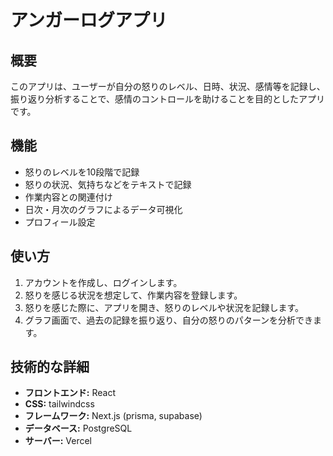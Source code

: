# アンガーログアプリ

## 概要
このアプリは、ユーザーが自分の怒りのレベル、日時、状況、感情等を記録し、振り返り分析することで、感情のコントロールを助けることを目的としたアプリです。

## 機能
* 怒りのレベルを10段階で記録
* 怒りの状況、気持ちなどをテキストで記録
* 作業内容との関連付け
* 日次・月次のグラフによるデータ可視化
* プロフィール設定

## 使い方
1. アカウントを作成し、ログインします。
2. 怒りを感じる状況を想定して、作業内容を登録します。
3. 怒りを感じた際に、アプリを開き、怒りのレベルや状況を記録します。
4. グラフ画面で、過去の記録を振り返り、自分の怒りのパターンを分析できます。

## 技術的な詳細
* **フロントエンド:** React
* **CSS:** tailwindcss
* **フレームワーク:** Next.js (prisma, supabase)
* **データベース:** PostgreSQL
* **サーバー:** Vercel
